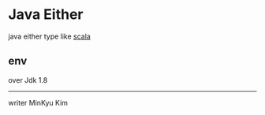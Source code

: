 # Java Either

java either type like [scala](http://www.scala-lang.org/api/2.12.0/scala/util/Left.html)

## env

over Jdk 1.8

---

writer MinKyu Kim
